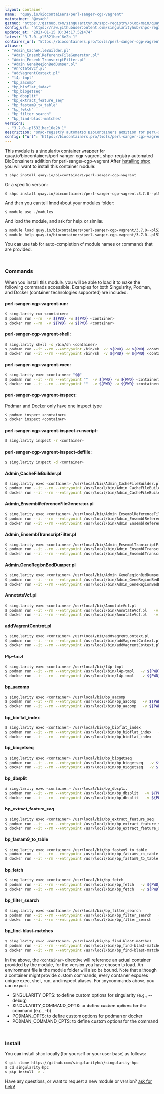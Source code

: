 ```yaml
---
layout: container
name:  "quay.io/biocontainers/perl-sanger-cgp-vagrent"
maintainer: "@vsoch"
github: "https://github.com/singularityhub/shpc-registry/blob/main/quay.io/biocontainers/perl-sanger-cgp-vagrent/container.yaml"
config_url: "https://raw.githubusercontent.com/singularityhub/shpc-registry/main/quay.io/biocontainers/perl-sanger-cgp-vagrent/container.yaml"
updated_at: "2023-01-15 03:34:17.521474"
latest: "3.7.0--pl5321hec16e2b_1"
container_url: "https://biocontainers.pro/tools/perl-sanger-cgp-vagrent"
aliases:
 - "Admin_CacheFileBuilder.pl"
 - "Admin_EnsemblReferenceFileGenerator.pl"
 - "Admin_EnsemblTranscriptFilter.pl"
 - "Admin_GeneRegionBedDumper.pl"
 - "AnnotateVcf.pl"
 - "addVagrentContext.pl"
 - "l4p-tmpl"
 - "bp_aacomp"
 - "bp_bioflat_index"
 - "bp_biogetseq"
 - "bp_dbsplit"
 - "bp_extract_feature_seq"
 - "bp_fastam9_to_table"
 - "bp_fetch"
 - "bp_filter_search"
 - "bp_find-blast-matches"
versions:
 - "3.7.0--pl5321hec16e2b_1"
description: "shpc-registry automated BioContainers addition for perl-sanger-cgp-vagrent"
config: {"url": "https://biocontainers.pro/tools/perl-sanger-cgp-vagrent", "maintainer": "@vsoch", "description": "shpc-registry automated BioContainers addition for perl-sanger-cgp-vagrent", "latest": {"3.7.0--pl5321hec16e2b_1": "sha256:21b665ffd2368e55f31813e904c17d6f23490bdb1524424d79f1c89e719bc207"}, "tags": {"3.7.0--pl5321hec16e2b_1": "sha256:21b665ffd2368e55f31813e904c17d6f23490bdb1524424d79f1c89e719bc207"}, "docker": "quay.io/biocontainers/perl-sanger-cgp-vagrent", "aliases": {"Admin_CacheFileBuilder.pl": "/usr/local/bin/Admin_CacheFileBuilder.pl", "Admin_EnsemblReferenceFileGenerator.pl": "/usr/local/bin/Admin_EnsemblReferenceFileGenerator.pl", "Admin_EnsemblTranscriptFilter.pl": "/usr/local/bin/Admin_EnsemblTranscriptFilter.pl", "Admin_GeneRegionBedDumper.pl": "/usr/local/bin/Admin_GeneRegionBedDumper.pl", "AnnotateVcf.pl": "/usr/local/bin/AnnotateVcf.pl", "addVagrentContext.pl": "/usr/local/bin/addVagrentContext.pl", "l4p-tmpl": "/usr/local/bin/l4p-tmpl", "bp_aacomp": "/usr/local/bin/bp_aacomp", "bp_bioflat_index": "/usr/local/bin/bp_bioflat_index", "bp_biogetseq": "/usr/local/bin/bp_biogetseq", "bp_dbsplit": "/usr/local/bin/bp_dbsplit", "bp_extract_feature_seq": "/usr/local/bin/bp_extract_feature_seq", "bp_fastam9_to_table": "/usr/local/bin/bp_fastam9_to_table", "bp_fetch": "/usr/local/bin/bp_fetch", "bp_filter_search": "/usr/local/bin/bp_filter_search", "bp_find-blast-matches": "/usr/local/bin/bp_find-blast-matches"}}
---
```


This module is a singularity container wrapper for quay.io/biocontainers/perl-sanger-cgp-vagrent.
shpc-registry automated BioContainers addition for perl-sanger-cgp-vagrent
After [installing shpc](#install) you will want to install this container module:


```bash
$ shpc install quay.io/biocontainers/perl-sanger-cgp-vagrent
```

Or a specific version:

```bash
$ shpc install quay.io/biocontainers/perl-sanger-cgp-vagrent:3.7.0--pl5321hec16e2b_1
```

And then you can tell lmod about your modules folder:

```bash
$ module use ./modules
```

And load the module, and ask for help, or similar.

```bash
$ module load quay.io/biocontainers/perl-sanger-cgp-vagrent/3.7.0--pl5321hec16e2b_1
$ module help quay.io/biocontainers/perl-sanger-cgp-vagrent/3.7.0--pl5321hec16e2b_1
```

You can use tab for auto-completion of module names or commands that are provided.

<br>

### Commands

When you install this module, you will be able to load it to make the following commands accessible.
Examples for both Singularity, Podman, and Docker (container technologies supported) are included.

#### perl-sanger-cgp-vagrent-run:

```bash
$ singularity run <container>
$ podman run --rm  -v ${PWD} -w ${PWD} <container>
$ docker run --rm  -v ${PWD} -w ${PWD} <container>
```

#### perl-sanger-cgp-vagrent-shell:

```bash
$ singularity shell -s /bin/sh <container>
$ podman run --it --rm --entrypoint /bin/sh  -v ${PWD} -w ${PWD} <container>
$ docker run --it --rm --entrypoint /bin/sh  -v ${PWD} -w ${PWD} <container>
```

#### perl-sanger-cgp-vagrent-exec:

```bash
$ singularity exec <container> "$@"
$ podman run --it --rm --entrypoint ""  -v ${PWD} -w ${PWD} <container> "$@"
$ docker run --it --rm --entrypoint ""  -v ${PWD} -w ${PWD} <container> "$@"
```

#### perl-sanger-cgp-vagrent-inspect:

Podman and Docker only have one inspect type.

```bash
$ podman inspect <container>
$ docker inspect <container>
```

#### perl-sanger-cgp-vagrent-inspect-runscript:

```bash
$ singularity inspect -r <container>
```

#### perl-sanger-cgp-vagrent-inspect-deffile:

```bash
$ singularity inspect -d <container>
```


#### Admin_CacheFileBuilder.pl

```bash
$ singularity exec <container> /usr/local/bin/Admin_CacheFileBuilder.pl
$ podman run --it --rm --entrypoint /usr/local/bin/Admin_CacheFileBuilder.pl   -v ${PWD} -w ${PWD} <container> -c " $@"
$ docker run --it --rm --entrypoint /usr/local/bin/Admin_CacheFileBuilder.pl   -v ${PWD} -w ${PWD} <container> -c " $@"
```


#### Admin_EnsemblReferenceFileGenerator.pl

```bash
$ singularity exec <container> /usr/local/bin/Admin_EnsemblReferenceFileGenerator.pl
$ podman run --it --rm --entrypoint /usr/local/bin/Admin_EnsemblReferenceFileGenerator.pl   -v ${PWD} -w ${PWD} <container> -c " $@"
$ docker run --it --rm --entrypoint /usr/local/bin/Admin_EnsemblReferenceFileGenerator.pl   -v ${PWD} -w ${PWD} <container> -c " $@"
```


#### Admin_EnsemblTranscriptFilter.pl

```bash
$ singularity exec <container> /usr/local/bin/Admin_EnsemblTranscriptFilter.pl
$ podman run --it --rm --entrypoint /usr/local/bin/Admin_EnsemblTranscriptFilter.pl   -v ${PWD} -w ${PWD} <container> -c " $@"
$ docker run --it --rm --entrypoint /usr/local/bin/Admin_EnsemblTranscriptFilter.pl   -v ${PWD} -w ${PWD} <container> -c " $@"
```


#### Admin_GeneRegionBedDumper.pl

```bash
$ singularity exec <container> /usr/local/bin/Admin_GeneRegionBedDumper.pl
$ podman run --it --rm --entrypoint /usr/local/bin/Admin_GeneRegionBedDumper.pl   -v ${PWD} -w ${PWD} <container> -c " $@"
$ docker run --it --rm --entrypoint /usr/local/bin/Admin_GeneRegionBedDumper.pl   -v ${PWD} -w ${PWD} <container> -c " $@"
```


#### AnnotateVcf.pl

```bash
$ singularity exec <container> /usr/local/bin/AnnotateVcf.pl
$ podman run --it --rm --entrypoint /usr/local/bin/AnnotateVcf.pl   -v ${PWD} -w ${PWD} <container> -c " $@"
$ docker run --it --rm --entrypoint /usr/local/bin/AnnotateVcf.pl   -v ${PWD} -w ${PWD} <container> -c " $@"
```


#### addVagrentContext.pl

```bash
$ singularity exec <container> /usr/local/bin/addVagrentContext.pl
$ podman run --it --rm --entrypoint /usr/local/bin/addVagrentContext.pl   -v ${PWD} -w ${PWD} <container> -c " $@"
$ docker run --it --rm --entrypoint /usr/local/bin/addVagrentContext.pl   -v ${PWD} -w ${PWD} <container> -c " $@"
```


#### l4p-tmpl

```bash
$ singularity exec <container> /usr/local/bin/l4p-tmpl
$ podman run --it --rm --entrypoint /usr/local/bin/l4p-tmpl   -v ${PWD} -w ${PWD} <container> -c " $@"
$ docker run --it --rm --entrypoint /usr/local/bin/l4p-tmpl   -v ${PWD} -w ${PWD} <container> -c " $@"
```


#### bp_aacomp

```bash
$ singularity exec <container> /usr/local/bin/bp_aacomp
$ podman run --it --rm --entrypoint /usr/local/bin/bp_aacomp   -v ${PWD} -w ${PWD} <container> -c " $@"
$ docker run --it --rm --entrypoint /usr/local/bin/bp_aacomp   -v ${PWD} -w ${PWD} <container> -c " $@"
```


#### bp_bioflat_index

```bash
$ singularity exec <container> /usr/local/bin/bp_bioflat_index
$ podman run --it --rm --entrypoint /usr/local/bin/bp_bioflat_index   -v ${PWD} -w ${PWD} <container> -c " $@"
$ docker run --it --rm --entrypoint /usr/local/bin/bp_bioflat_index   -v ${PWD} -w ${PWD} <container> -c " $@"
```


#### bp_biogetseq

```bash
$ singularity exec <container> /usr/local/bin/bp_biogetseq
$ podman run --it --rm --entrypoint /usr/local/bin/bp_biogetseq   -v ${PWD} -w ${PWD} <container> -c " $@"
$ docker run --it --rm --entrypoint /usr/local/bin/bp_biogetseq   -v ${PWD} -w ${PWD} <container> -c " $@"
```


#### bp_dbsplit

```bash
$ singularity exec <container> /usr/local/bin/bp_dbsplit
$ podman run --it --rm --entrypoint /usr/local/bin/bp_dbsplit   -v ${PWD} -w ${PWD} <container> -c " $@"
$ docker run --it --rm --entrypoint /usr/local/bin/bp_dbsplit   -v ${PWD} -w ${PWD} <container> -c " $@"
```


#### bp_extract_feature_seq

```bash
$ singularity exec <container> /usr/local/bin/bp_extract_feature_seq
$ podman run --it --rm --entrypoint /usr/local/bin/bp_extract_feature_seq   -v ${PWD} -w ${PWD} <container> -c " $@"
$ docker run --it --rm --entrypoint /usr/local/bin/bp_extract_feature_seq   -v ${PWD} -w ${PWD} <container> -c " $@"
```


#### bp_fastam9_to_table

```bash
$ singularity exec <container> /usr/local/bin/bp_fastam9_to_table
$ podman run --it --rm --entrypoint /usr/local/bin/bp_fastam9_to_table   -v ${PWD} -w ${PWD} <container> -c " $@"
$ docker run --it --rm --entrypoint /usr/local/bin/bp_fastam9_to_table   -v ${PWD} -w ${PWD} <container> -c " $@"
```


#### bp_fetch

```bash
$ singularity exec <container> /usr/local/bin/bp_fetch
$ podman run --it --rm --entrypoint /usr/local/bin/bp_fetch   -v ${PWD} -w ${PWD} <container> -c " $@"
$ docker run --it --rm --entrypoint /usr/local/bin/bp_fetch   -v ${PWD} -w ${PWD} <container> -c " $@"
```


#### bp_filter_search

```bash
$ singularity exec <container> /usr/local/bin/bp_filter_search
$ podman run --it --rm --entrypoint /usr/local/bin/bp_filter_search   -v ${PWD} -w ${PWD} <container> -c " $@"
$ docker run --it --rm --entrypoint /usr/local/bin/bp_filter_search   -v ${PWD} -w ${PWD} <container> -c " $@"
```


#### bp_find-blast-matches

```bash
$ singularity exec <container> /usr/local/bin/bp_find-blast-matches
$ podman run --it --rm --entrypoint /usr/local/bin/bp_find-blast-matches   -v ${PWD} -w ${PWD} <container> -c " $@"
$ docker run --it --rm --entrypoint /usr/local/bin/bp_find-blast-matches   -v ${PWD} -w ${PWD} <container> -c " $@"
```



In the above, the `<container>` directive will reference an actual container provided
by the module, for the version you have chosen to load. An environment file in the
module folder will also be bound. Note that although a container
might provide custom commands, every container exposes unique exec, shell, run, and
inspect aliases. For anycommands above, you can export:

 - SINGULARITY_OPTS: to define custom options for singularity (e.g., --debug)
 - SINGULARITY_COMMAND_OPTS: to define custom options for the command (e.g., -b)
 - PODMAN_OPTS: to define custom options for podman or docker
 - PODMAN_COMMAND_OPTS: to define custom options for the command

<br>

### Install

You can install shpc locally (for yourself or your user base) as follows:

```bash
$ git clone https://github.com/singularityhub/singularity-hpc
$ cd singularity-hpc
$ pip install -e .
```

Have any questions, or want to request a new module or version? [ask for help!](https://github.com/singularityhub/singularity-hpc/issues)
